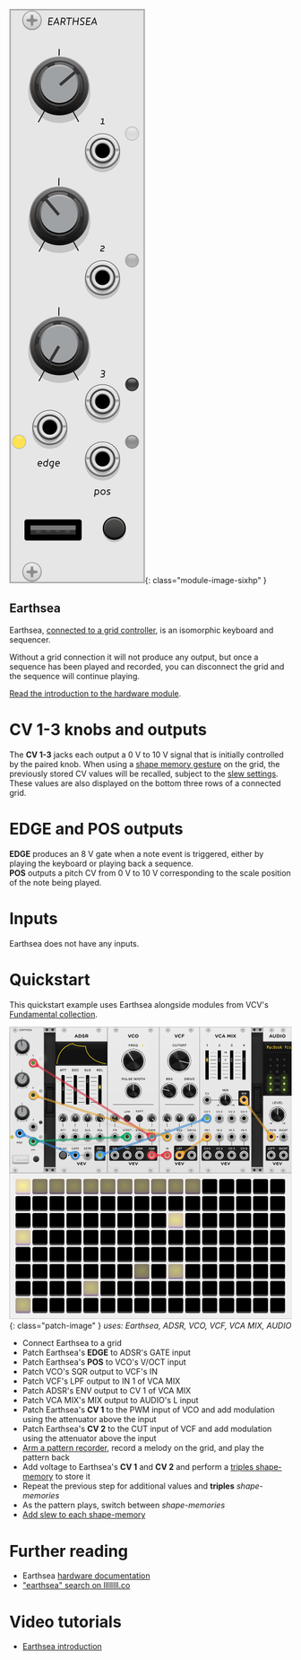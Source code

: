 ![earthsea module screenshot](../images/earthsea.png){: class="module-image-sixhp" }
## Earthsea

Earthsea, [connected to a grid controller](../../general/connections), is an isomorphic keyboard and sequencer. 

Without a grid connection it will not produce any output, but once a sequence has been played and recorded, you can disconnect the grid and the sequence will continue playing.

[Read the introduction to the hardware module](http://monome.org/docs/earthsea/#introduction).

# CV 1-3 knobs and outputs

The **CV 1-3** jacks each output a 0 V to 10 V signal that is initially controlled by the paired knob. When using a [shape memory gesture](https://monome.org/docs/earthsea/#shape-memories) on the grid, the previously stored CV values will be recalled, subject to the [slew settings](https://monome.org/docs/earthsea/#shape-memories). These values are also displayed on the bottom three rows of a connected grid.

# EDGE and POS outputs

**EDGE** produces an 8 V gate when a note event is triggered, either by playing the keyboard or playing back a sequence.  
**POS** outputs a pitch CV from 0 V to 10 V corresponding to the scale position of the note being played.

# Inputs

Earthsea does not have any inputs.

# Quickstart
This quickstart example uses Earthsea alongside modules from VCV's [Fundamental collection](https://vcvrack.com/Fundamental).

![earthsea quickstart screenshot](../images/earthsea-quickstart.png){: class="patch-image" }
*uses: Earthsea, ADSR, VCO, VCF, VCA MIX, AUDIO*

- Connect Earthsea to a grid
- Patch Earthsea's **EDGE** to ADSR's GATE input
- Patch Earthsea's  **POS** to VCO's V/OCT input
- Patch VCO's SQR output to VCF's IN
- Patch VCF's LPF output to IN 1 of VCA MIX
- Patch ADSR's ENV output to CV 1 of VCA MIX
- Patch VCA MIX's MIX output to AUDIO's L input
- Patch Earthsea's **CV 1** to the PWM input of VCO and add modulation using the attenuator above the input
- Patch Earthsea's **CV 2** to the CUT input of VCF and add modulation using the attenuator above the input
- [Arm a pattern recorder](https://monome.org/docs/earthsea/#patterns), record a melody on the grid, and play the pattern back
- Add voltage to Earthsea's **CV 1** and **CV 2** and perform a [triples shape-memory](https://monome.org/docs/earthsea/#shape-memories) to store it
- Repeat the previous step for additional values and **triples** *shape-memories*
- As the pattern plays, switch between *shape-memories*
- [Add slew to each shape-memory](https://monome.org/docs/earthsea/#slew)

# Further reading

* Earthsea [hardware documentation](http://monome.org/docs/earthsea/)
* ["earthsea" search on llllllll.co](https://llllllll.co/search?q=earthsea)

# Video tutorials

* [Earthsea introduction](https://vimeo.com/113231441)
